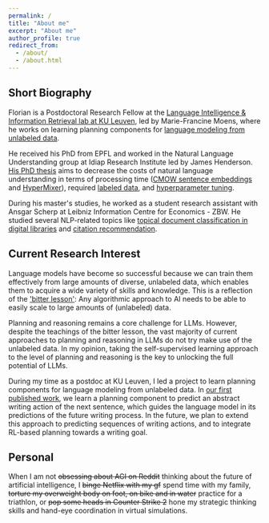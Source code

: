```yaml
---
permalink: /
title: "About me"
excerpt: "About me"
author_profile: true
redirect_from: 
  - /about/
  - /about.html
---
```


## Short Biography

Florian is a Postdoctoral Research Fellow at the [Language Intelligence & Information Retrieval lab at KU Leuven](https://liir.cs.kuleuven.be/people.php), led by Marie-Francine Moens, where he works on learning planning components for [language modeling from unlabeled data](https://arxiv.org/abs/2404.00614). 

He received his PhD from EPFL and worked in the Natural Language Understanding group at Idiap Research Institute led by James Henderson. [His PhD thesis](https://infoscience.epfl.ch/entities/publication/da7832d4-78b9-43db-b2fa-098893e27677) aims to decrease the costs of natural language understanding in terms of processing time ([CMOW sentence embeddings](https://arxiv.org/abs/1902.06423) and [HyperMixer](https://arxiv.org/abs/2203.03691)), required [labeled data](https://arxiv.org/abs/2010.02983), and [hyperparameter tuning](https://arxiv.org/abs/1910.11758).

During his master's studies, he worked as a student research assistant with Ansgar Scherp at Leibniz Information Centre for Economics - ZBW. He studied several NLP-related topics like [topical document classification in digital libraries](https://arxiv.org/abs/1801.06717) and [citation recommendation](https://arxiv.org/abs/1907.12366).

## Current Research Interest
Language models have become so successful because we can train them effectively from large amounts of diverse, unlabeled data, which enables them to acquire a wide variety of skills and knowledge. This is a reflection of the ['bitter lesson'](http://www.incompleteideas.net/IncIdeas/BitterLesson.html?ref=blog.heim.xyz): Any algorithmic approach to AI needs to be able to easily scale to large amounts of (unlabeled) data.

Planning and reasoning remains a core challenge for LLMs. However, despite the teachings of the bitter lesson, the vast majority of current approaches to planning and reasoning in LLMs do not try make use of the unlabeled data. In my opinion, taking the self-supervised learning approach to the level of planning and reasoning is the key to unlocking the full potential of LLMs.

During my time as a postdoc at KU Leuven, I led a project to learn planning components for language modeling from unlabeled data. In [our first published work](https://arxiv.org/abs/2404.00614), we learn a planning component to predict an abstract writing action of the next sentence, which guides the language model in its predictions of the future writing process.
In the future, we plan to extend this approach to predicting sequences of writing actions, and to integrate RL-based planning towards a writing goal.

## Personal
When I am not <span class="spoiler"><s>obsessing about AGI on Reddit</s></span> thinking about the future of artificial intelligence, I <span class="spoiler"><s>binge Netflix with my gf</s></span> spend time with my family, <span class="spoiler"><s>torture my overweight body on foot, on bike and in water</s></span> practice for a triathlon, or <span class="spoiler"><s>pop some heads in Counter Strike 2</s></span> hone my strategic thinking skills and hand-eye coordination in virtual simulations.